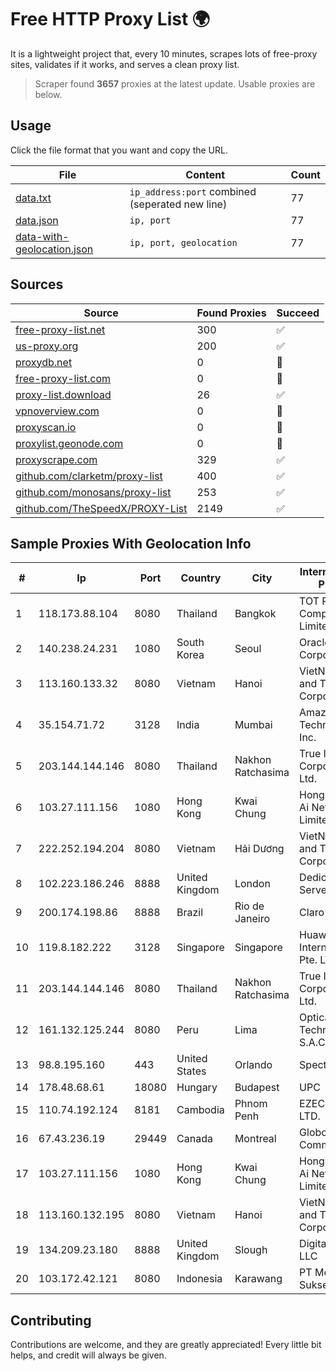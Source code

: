 
# Free HTTP Proxy List 🌍

It is a lightweight project that, every 10 minutes, scrapes lots of free-proxy sites, validates if it works, and serves a clean proxy list.


> Scraper found **3657** proxies at the latest update. Usable proxies are below.

## Usage

Click the file format that you want and copy the URL.


|File|Content|Count|
|----|-------|-----|
|[data.txt](https://raw.githubusercontent.com/themiralay/Proxy-List-World/master/data.txt)|`ip_address:port` combined (seperated new line)|77|
|[data.json](https://raw.githubusercontent.com/themiralay/Proxy-List-World/master/data.json)|`ip, port`|77|
|[data-with-geolocation.json](https://raw.githubusercontent.com/themiralay/Proxy-List-World/master/data-with-geolocation.json)|`ip, port, geolocation`|77|

## Sources

|Source|Found Proxies|Succeed|
|------|-------------|-------|
|[free-proxy-list.net](https://free-proxy-list.net)|300|✅|
|[us-proxy.org](https://www.us-proxy.org)|200|✅|
|[proxydb.net](http://proxydb.net)|0|🚫|
|[free-proxy-list.com](https://free-proxy-list.com/?page=&port=&type%5B%5D=http&type%5B%5D=https&up_time=0&search=Search)|0|🚫|
|[proxy-list.download](https://www.proxy-list.download/HTTP)|26|✅|
|[vpnoverview.com](https://vpnoverview.com/privacy/anonymous-browsing/free-proxy-servers)|0|🚫|
|[proxyscan.io](https://www.proxyscan.io)|0|🚫|
|[proxylist.geonode.com](https://proxylist.geonode.com/api/proxy-list?limit=300&page=1&sort_by=lastChecked&sort_type=desc&protocols=http,https)|0|🚫|
|[proxyscrape.com](https://api.proxyscrape.com/v2/?request=displayproxies&protocol=http&timeout=10000&country=all&ssl=all&anonymity=all)|329|✅|
|[github.com/clarketm/proxy-list](https://raw.githubusercontent.com/clarketm/proxy-list/master/proxy-list-raw.txt)|400|✅|
|[github.com/monosans/proxy-list](https://raw.githubusercontent.com/monosans/proxy-list/main/proxies/http.txt)|253|✅|
|[github.com/TheSpeedX/PROXY-List](https://raw.githubusercontent.com/TheSpeedX/PROXY-List/master/http.txt)|2149|✅|


## Sample Proxies With Geolocation Info

|#|Ip|Port|Country|City|Internet Service Provider|
|-|--|----|-------|----|-------------------------|
|1|118.173.88.104|8080|Thailand|Bangkok|TOT Public Company Limited|
|2|140.238.24.231|1080|South Korea|Seoul|Oracle Corporation|
|3|113.160.133.32|8080|Vietnam|Hanoi|VietNam Post and Telecom Corporation|
|4|35.154.71.72|3128|India|Mumbai|Amazon Technologies Inc.|
|5|203.144.144.146|8080|Thailand|Nakhon Ratchasima|True Internet Corporation CO. Ltd.|
|6|103.27.111.156|1080|Hong Kong|Kwai Chung|Hong Kong San Ai Net Int'l Limited|
|7|222.252.194.204|8080|Vietnam|Hải Dương|VietNam Post and Telecom Corporation|
|8|102.223.186.246|8888|United Kingdom|London|Dedicated Servers|
|9|200.174.198.86|8888|Brazil|Rio de Janeiro|Claro S.A|
|10|119.8.182.222|3128|Singapore|Singapore|Huawei International Pte. LTD|
|11|203.144.144.146|8080|Thailand|Nakhon Ratchasima|True Internet Corporation CO. Ltd.|
|12|161.132.125.244|8080|Peru|Lima|Optical Technologies S.A.C.|
|13|98.8.195.160|443|United States|Orlando|Spectrum|
|14|178.48.68.61|18080|Hungary|Budapest|UPC|
|15|110.74.192.124|8181|Cambodia|Phnom Penh|EZECOM CO., LTD.|
|16|67.43.236.19|29449|Canada|Montreal|GloboTech Communications|
|17|103.27.111.156|1080|Hong Kong|Kwai Chung|Hong Kong San Ai Net Int'l Limited|
|18|113.160.132.195|8080|Vietnam|Hanoi|VietNam Post and Telecom Corporation|
|19|134.209.23.180|8888|United Kingdom|Slough|DigitalOcean, LLC|
|20|103.172.42.121|8080|Indonesia|Karawang|PT Media Solusi Sukses|



## Contributing

Contributions are welcome, and they are greatly appreciated! Every
little bit helps, and credit will always be given.


